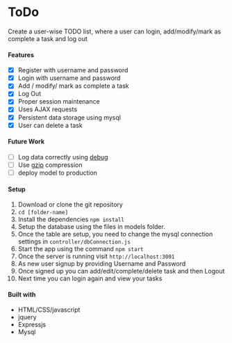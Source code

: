 # ToDo

Create a user-wise TODO list, where a user can login, add/modify/mark as complete a task and log out

#### Features
- [x]	Register with username and password
- [x] Login with username and password
- [x]	Add / modify/ mark as complete a task
- [x]	Log Out
- [x]	Proper session maintenance
- [x] Uses AJAX requests
- [x]	Persistent data storage using mysql
- [x] User can delete a task

#### Future Work
- [ ] Log data correctly using [debug](#)
- [ ] Use [gzip](#) compression
- [ ] deploy model to production

#### Setup

1. Download or clone the git repository
2. `cd [folder-name]`
3. Install the dependencies
`npm install`
4. Setup the database using the files in models folder.
5. Once the table are setup, you need to change the mysql connection settings in `controller/dbConnection.js`
6. Start the app using the command
`npm start`
7. Once the server is running visit `http://localhost:3001`
8. As new user signup by providing Username and Password
9. Once signed up you can add/edit/complete/delete task and then Logout
10. Next time you can login again and view your tasks

#### Built with

- HTML/CSS/javascript
- jquery
- Expressjs
- Mysql
